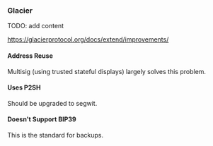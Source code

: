 ### Glacier
TODO: add content

https://glacierprotocol.org/docs/extend/improvements/

#### Address Reuse
Multisig (using trusted stateful displays) largely solves this problem.

#### Uses P2SH
Should be upgraded to segwit.

#### Doesn't Support BIP39
This is the standard for backups.
